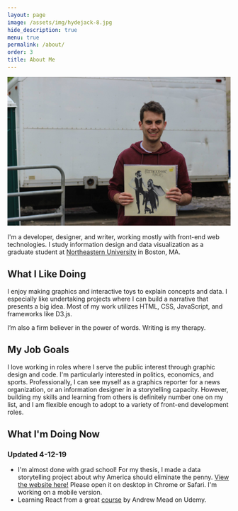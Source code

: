 ```yaml
---
layout: page
image: /assets/img/hydejack-8.jpg
hide_description: true
menu: true
permalink: /about/
order: 3
title: About Me
---
```

![dan_spector](/img/dan.jpg)

I'm a developer, designer, and writer, working mostly with front-end web technologies. I study information design and data visualization
as a graduate student at [Northeastern University](https://www.northeastern.edu/visualization/) in Boston, MA.

## What I Like Doing
I enjoy making graphics and interactive toys to explain concepts and data. I especially like undertaking projects where I can build a narrative that presents a big idea. Most of my work utilizes HTML, CSS, JavaScript, and frameworks like D3.js.

I’m also a firm believer in the power of words. Writing is my therapy.

## My Job Goals
I love working in roles where I serve the public interest through graphic design and code. I'm particularly interested in politics, economics, and sports. Professionally, I can see myself as a graphics reporter for a news organization, or an information designer in a storytelling capacity. However, building my skills and learning from others is definitely number one on my list, and I am flexible enough to adopt to a variety of front-end development roles.

## What I'm Doing Now 
### Updated 4-12-19
* I'm almost done with grad school! For my thesis, I made a data storytelling project about why America should eliminate the penny. [View the website here!](https://penny.fyi) Please open it on desktop in Chrome or Safari. I'm working on a mobile version.
* Learning React from a great [course](https://www.udemy.com/react-2nd-edition/) by Andrew Mead on Udemy.

